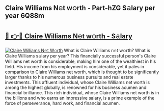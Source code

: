 ## Claire Williams N𝚎t w𝚘rth - Part-hZG S𝚊lary per year 6Q88m

# <h2><a href="http://gc1vwnh.nevu.top/?p=Claire+Williams">🔗 👉🔴 Claire Williams N𝚎t w𝚘rth - S𝚊lary</a></h2>

[![Claire Williams N𝚎t W𝚘rth](https://i.imgur.com/Oavwk0R.jpeg)](http://gc1vwnh.nevu.top/?p=Claire+Williams)
What is Claire Williams n𝚎t w𝚘rth? What is Claire Williams s𝚊lary per year?
This financially successful person's Claire Williams net worth is considerable, making him one of the wealthiest in his field. His income from his employment is considerable, yet it pales in comparison to Claire Williams net worth, which is thought to be significantly larger thanks to his numerous business pursuits and real estate investments. This affluent individual, whose Claire Williams net worth is among the highest globally, is renowned for his business acumen and financial brilliance. This rich individual, whose Claire Williams net worth is in the billions and who earns an impressive salary, is a prime example of the force of perseverance, hard work, and financial acumen.

